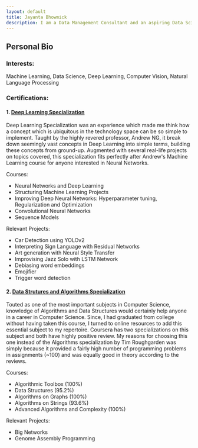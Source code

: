 ```yaml
---
layout: default
title: Jayanta Bhowmick
description: I am a Data Management Consultant and an aspiring Data Scientist. I am currently applying for Master's in Computer Science for Fall '19.
---
```


## **Personal Bio**

### **Interests:** 
Machine Learning, Data Science, Deep Learning, Computer Vision, Natural Language Processing

### **Certifications:**
#### **1. [Deep Learning Specialization](https://www.coursera.org/account/accomplishments/specialization/TUC5PDD83AYS)**
Deep Learning Specialization was an experience which made me think how a concept which is ubiquitous in the technology space can be so simple to implement. Taught by the highly revered professor, Andrew NG, it break down seemingly vast concepts in Deep Learning into simple terms, building these concepts from ground-up. Augmented with several real-life projects on topics covered, this specialization fits perfectly after Andrew's Machine Learning course for anyone interested in Neural Networks. 

Courses: 
* Neural Networks and Deep Learning
* Structuring Machine Learning Projects
* Improving Deep Neural Networks: Hyperparameter tuning, Regularization and Optimization
* Convolutional Neural Networks
* Sequence Models

Relevant Projects:
* Car Detection using YOLOv2
* Interpreting Sign Language with Residual Networks
* Art generation with Neural Style Transfer
* Improvising Jazz Solo with LSTM Network
* Debiasing word embeddings
* Emojifier
* Trigger word detection

#### **2. [Data Strutures and Algorithms Specialization](https://www.coursera.org/account/accomplishments/specialization/9YX2CMYFYG7Y)**
Touted as one of the most important subjects in Computer Science, knowledge of Algorithms and Data Structures would certainly help anyone in a career in Computer Science. Since, I had graduated from college without having taken this course, I turned to online resources to add this essential subject to my repertoire. Coursera has two specializations on this subject and both have highly positive review. My reasons for choosing this one instead of the Algorithms specialization by Tim Roughgarden was simply because it provided a fairly high number of programming problems in assignments (~100) and was equally good in theory according to the reviews. 

Courses: 
* Algorithmic Toolbox (100%)
* Data Structures (95.2%)
* Algorithms on Graphs (100%)
* Algorithms on Strings (93.6%)
* Advanced Algorithms and Complexity (100%)

Relevant Projects:
* Big Networks
* Genome Assembly Programming
